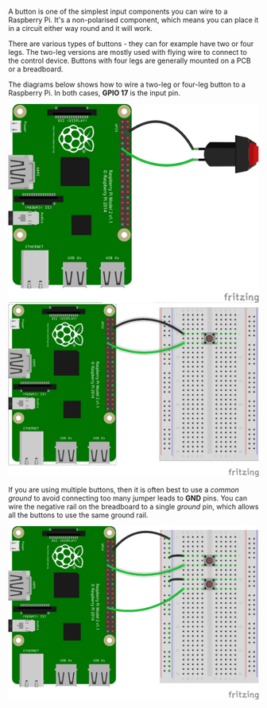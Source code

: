 A button is one of the simplest input components you can wire to a Raspberry Pi. It's a non-polarised component, which means you can place it in a circuit either way round and it will work.

There are various types of buttons - they can for example have two or four legs. The two-leg versions are mostly used with flying wire to connect to the control device. Buttons with four legs are generally mounted on a PCB or a breadboard.

The diagrams below shows how to wire a two-leg or four-leg button to a Raspberry Pi. In both cases, **GPIO 17** is the input pin.

![2-pin-btn](images/2-pin-btn.png)
![4-pin-btn](images/4-pin-btn.png)

If you are using multiple buttons, then it is often best to use a *common ground* to avoid connecting too many jumper leads to **GND** pins. You can wire the negative rail on the breadboard to a single *ground* pin, which allows all the buttons to use the same ground rail.

![2x4-pin-btn](images/2x4-pin-btn.png)
